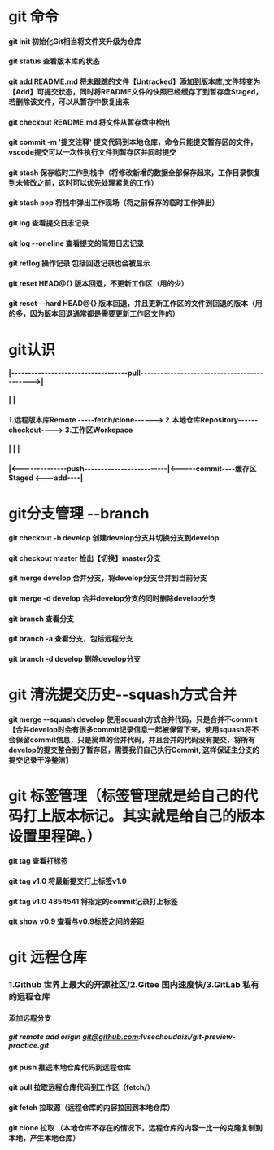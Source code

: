 # git 命令
#### git init 初始化Git相当将⽂件夹升级为仓库

#### git status 查看版本库的状态

#### git add README.md 将未跟踪的文件【Untracked】添加到版本库,文件转变为【Add】可提交状态，同时将README文件的快照已经缓存了到暂存盘Staged，若删除该文件，可以从暂存中恢复出来

#### git checkout README.md 将文件从暂存盘中检出

#### git commit -m '提交注释' 提交代码到本地仓库，命令只能提交暂存区的文件，vscode提交可以一次性执行文件到暂存区并同时提交

#### git stash 保存临时工作到栈中（将修改新增的数据全部保存起来，工作目录恢复到未修改之前，这时可以优先处理紧急的工作）

#### git stash pop 将栈中弹出工作现场（将之前保存的临时工作弹出）

#### git log  查看提交日志记录

#### git log --oneline 查看提交的简短日志记录

#### git reflog  操作记录 包括回退记录也会被显示

#### git reset HEAD@{} 版本回退，不更新工作区（用的少）

#### git reset --hard HEAD@{} 版本回退，并且更新工作区的文件到回退的版本（用的多，因为版本回退通常都是需要更新工作区文件的）


# git认识

####       |-----------------------------------pull-------------------------------------------->|
####       |                                                   |          
#### 1.远程版本库Remote -----fetch/clone------> 2.本地仓库Repository------checkout----> 3.工作区Workspace
####         |                                         |                                        |
####         |<--------------push-------------------------|<-----commit----缓存区Staged <---add----|    

# git分支管理 --branch

#### git checkout -b develop 创建develop分支并切换分支到develop

#### git checkout master 检出【切换】master分支

#### git merge develop 合并分支，将develop分支合并到当前分支

#### git merge -d develop 合并develop分支的同时删除develop分支

#### git branch 查看分支

#### git branch -a 查看分支，包括远程分支

#### git branch -d develop 删除develop分支

# git 清洗提交历史--squash方式合并

#### git merge --squash develop 使用squash方式合并代码，只是合并不commit【合并develop时会有很多commit记录信息一起被保留下来，使用squash将不会保留commit信息，只是简单的合并代码，并且合并的代码没有提交，将所有develop的提交整合到了暂存区，需要我们自己执行Commit, 这样保证主分支的提交记录干净整洁】


# git 标签管理（标签管理就是给自己的代码打上版本标记。其实就是给自己的版本设置里程碑。）

#### git tag 查看打标签

#### git tag v1.0  将最新提交打上标签v1.0

#### git tag v1.0 4854541 将指定的commit记录打上标签

#### git show v0.9 查看与v0.9标签之间的差距


# git 远程仓库
### 1.Github 世界上最大的开源社区/2.Gitee 国内速度快/3.GitLab 私有的远程仓库

#### 添加远程分支
##### git remote add origin git@github.com:lvsechoudaizi/git-preview-practice.git

#### git push  推送本地仓库代码到远程仓库

#### git pull 拉取远程仓库代码到工作区（fetch/）

#### git fetch 拉取源（远程仓库的内容拉回到本地仓库）

#### git clone 拉取 （本地仓库不存在的情况下，远程仓库的内容一比一的克隆复制到本地，产生本地仓库）







